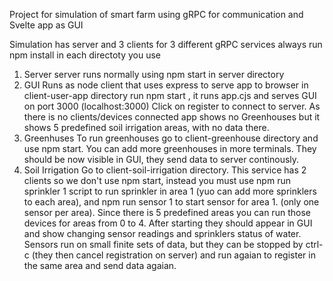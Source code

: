 Project for simulation of smart farm using gRPC for communication and Svelte app as GUI

Simulation has server and 3 clients for 3 different gRPC services
always run npm install in each directoty you use 
1. Server
server runs normally using npm start in server directory
2. GUI 
Runs as node client that uses express to serve app to browser
in client-user-app directory run npm start , it runs app.cjs
and serves GUI on port 3000 (localhost:3000)
Click on register to connect to server. As there is no clients/devices connected app shows no Greenhouses but it shows 5 predefined soil irrigation areas, with no data there.
3. Greenhuses
To run greenhouses go to client-greenhouse directory and use npm start. You can add more greenhouses in more terminals. They should be now visible in GUI, they send data to server continously.
4. Soil Irrigation
Go to client-soil-irrigation directory. This service has 2 clients so we don't use npm start, instead you must use npm run sprinkler 1 script to run sprinkler in area 1 (yuo can add more sprinklers to each area), and npm run sensor 1 to start sensor for area 1. (only one sensor per area). Since there is 5 predefined areas you can run those devices for areas from 0 to 4.
After starting they should appear in GUI and show changing sensor readings and sprinklers status of water. 
Sensors run on small finite sets of data, but they can be stopped by ctrl-c (they then cancel registration on server) and run agaian to register in the same area and send data agaian.